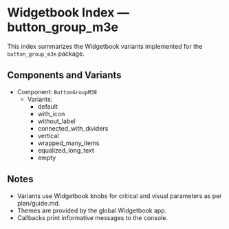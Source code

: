 # Widgetbook Index — button_group_m3e

This index summarizes the Widgetbook variants implemented for the `button_group_m3e` package.

## Components and Variants

- Component: `ButtonGroupM3E`
  - Variants:
    - default
    - with_icon
    - without_label
    - connected_with_dividers
    - vertical
    - wrapped_many_items
    - equalized_long_text
    - empty

## Notes
- Variants use Widgetbook knobs for critical and visual parameters as per plan/guide.md.
- Themes are provided by the global Widgetbook app.
- Callbacks print informative messages to the console.
